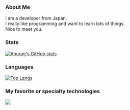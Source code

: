 ### About Me

I am a developer from Japan.  
I really like programming and want to learn lots of things.  
Nice to meet you.

### Stats

[![Anurag's GitHub stats](https://github-readme-stats.vercel.app/api?username=kawana77b&layout=compact&theme=react&&show_icons=true&hide_rank=true)](https://github.com/anuraghazra/github-readme-stats)

### Languages

[![Top Langs](https://github-readme-stats.vercel.app/api/top-langs/?username=kawana77b&theme=react)](https://github.com/anuraghazra/github-readme-stats)

### My favorite or specialty technologies

<img src="https://skillicons.dev/icons?i=cs,dotnet,typescript,nodejs,go,py,vscode,visualstudio" />
